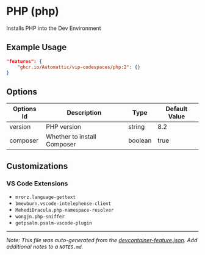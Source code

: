 
# PHP (php)

Installs PHP into the Dev Environment

## Example Usage

```json
"features": {
    "ghcr.io/Automattic/vip-codespaces/php:2": {}
}
```

## Options

| Options Id | Description | Type | Default Value |
|-----|-----|-----|-----|
| version | PHP version | string | 8.2 |
| composer | Whether to install Composer | boolean | true |

## Customizations

### VS Code Extensions

- `mrorz.language-gettext`
- `bmewburn.vscode-intelephense-client`
- `MehediDracula.php-namespace-resolver`
- `wongjn.php-sniffer`
- `getpsalm.psalm-vscode-plugin`



---

_Note: This file was auto-generated from the [devcontainer-feature.json](https://github.com/Automattic/vip-codespaces/blob/main/features/src/php/devcontainer-feature.json).  Add additional notes to a `NOTES.md`._
